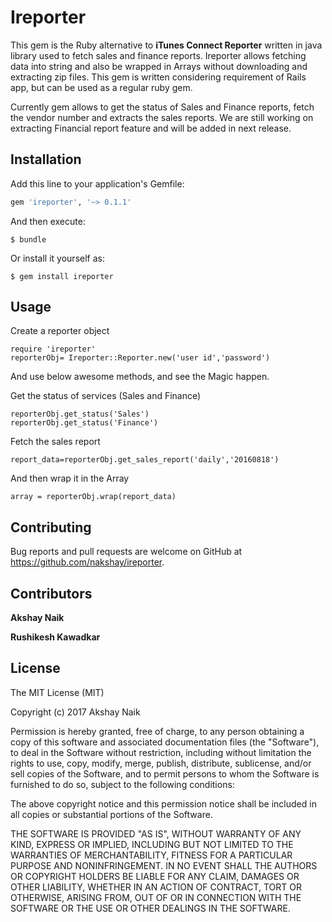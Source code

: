 # Ireporter

This gem is the Ruby alternative to  **iTunes Connect Reporter** written in java library used to fetch sales and finance reports.
Ireporter allows fetching data into string and also be wrapped in Arrays without downloading and extracting zip files.
This gem is written considering requirement of Rails app, but can be used as a regular ruby gem.


Currently gem allows to get the status of Sales and Finance reports, fetch the vendor number and extracts the sales reports.
We are still working on extracting Financial report feature and will be added in next release.



## Installation

Add this line to your application's Gemfile:

```ruby
gem 'ireporter', '~> 0.1.1'
```

And then execute:

    $ bundle

Or install it yourself as:

    $ gem install ireporter

## Usage

Create a reporter object

```
require 'ireporter'
reporterObj= Ireporter::Reporter.new('user id','password')
```

And use below awesome methods, and see the Magic happen.

Get the status of services (Sales and Finance) 

```
reporterObj.get_status('Sales')
reporterObj.get_status('Finance')

```

Fetch the sales report

```
report_data=reporterObj.get_sales_report('daily','20160818')
```

And then wrap it in the Array

```
array = reporterObj.wrap(report_data)
```

## Contributing

Bug reports and pull requests are welcome on GitHub at https://github.com/nakshay/ireporter. 


## Contributors

**Akshay Naik**

**Rushikesh Kawadkar**


## License

The MIT License (MIT)

Copyright (c) 2017 Akshay Naik

Permission is hereby granted, free of charge, to any person obtaining a copy
of this software and associated documentation files (the "Software"), to deal
in the Software without restriction, including without limitation the rights
to use, copy, modify, merge, publish, distribute, sublicense, and/or sell
copies of the Software, and to permit persons to whom the Software is
furnished to do so, subject to the following conditions:

The above copyright notice and this permission notice shall be included in
all copies or substantial portions of the Software.

THE SOFTWARE IS PROVIDED "AS IS", WITHOUT WARRANTY OF ANY KIND, EXPRESS OR
IMPLIED, INCLUDING BUT NOT LIMITED TO THE WARRANTIES OF MERCHANTABILITY,
FITNESS FOR A PARTICULAR PURPOSE AND NONINFRINGEMENT. IN NO EVENT SHALL THE
AUTHORS OR COPYRIGHT HOLDERS BE LIABLE FOR ANY CLAIM, DAMAGES OR OTHER
LIABILITY, WHETHER IN AN ACTION OF CONTRACT, TORT OR OTHERWISE, ARISING FROM,
OUT OF OR IN CONNECTION WITH THE SOFTWARE OR THE USE OR OTHER DEALINGS IN
THE SOFTWARE.

